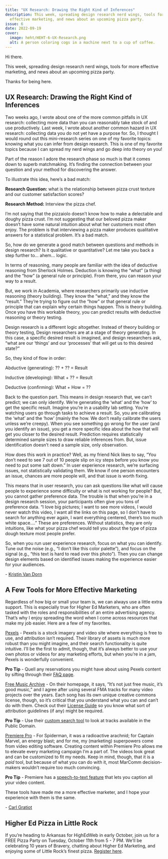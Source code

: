 ```yaml
---
title: "UX Research: Drawing the Right Kind of Inferences"
description: This week, spreading design research nerd wings, tools for more
  effective marketing, and news about an upcoming pizza party.
issue: 6
date: 2022-09-19
cover:
  image: heht/HEHT-6-UX-Research.png
  alt: A person coloring cogs in a machine next to a cup of coffee.
---
```


Hi there.

This week, spreading design research nerd wings, tools for more effective marketing, and news about an upcoming pizza party.

Thanks for being here.

UX Research: Drawing the Right Kind of Inferences
-------------------------------------------------

Two weeks ago, I wrote about one of the more common pitfalls in UX research: collecting more data than you can reasonably take stock of and use productively. Last week, I wrote about another common hazard in UX research: collecting data you do not yet have a purpose for. So, I thought I would round out this mini-research series on one of my favorite topics: knowing what you can infer from design research. This is one of my favorite topics because I can spread my nerd wings and go deep into theory on you!

Part of the reason I adore the research phase so much is that it comes down to superb matchmaking. It’s finding the connection between your question and your method for discovering the answer.

To illustrate this idea, here’s a bad match:

**Research Question:** what is the relationship between pizza crust texture and our customer satisfaction scores?

**Research Method:** Interview the pizza chef.

I’m not saying that the pizzaiolo doesn’t know how to make a delectable and doughy pizza crust. I’m not suggesting that our beloved pizza maker doesn’t have some natural intuition about what her customers most often enjoy. The problem is that interviewing a pizza maker produces qualitative answers for a statistical problem. It’s a bad match.

So, how do we generate a good match between questions and methods in design research? Is it qualitative or quantitative? Let me take you back a step further to… ahem… logic.

In terms of reasoning, many people are familiar with the idea of deductive reasoning from Sherlock Holmes. Deduction is knowing the “what” (a thing) and the “how” (a general rule or principle). From there, you can reason your way to a result.

But, we work in Academia, where researchers primarily use inductive reasoning (theory building). They know the “what,” and they know the “result.” They’re trying to figure out the “how” or that general rule or principle that can explain why certain things happen. This is theory building. Once you have this workable theory, you can predict results with deductive reasoning or theory testing.

Design research is a different logic altogether. Instead of theory building or theory testing, Design researchers are at a stage of theory generating. In this case, a specific desired result is imagined, and design researchers ask, “what are our ‘things’ and our ‘processes’ that will get us to this desired state?”

So, they kind of flow in order:

Abductive (generating): ?? + ?? = Result

Inductive (developing): What + ?? = Result

Deductive (confirming): What + How = ??

Back to the question part. This means in design research that, we can’t predict; we can only identify. We’re generating the ‘what’ and the ‘how’ to get the specific result. Imagine you’re in a usability lab setting. You’re watching users go through tasks to achieve a result. So, you are calibrating the ‘what’ and the ‘how’ (mainly the how. We don’t really calibrate the users unless we’re creepy). When you see something go wrong for the user (and you identify an issue), you get a more specific idea about the how that will get you closer to the desired result. Prediction requires statistically determined sample sizes to draw reliable inferences from. But, issue identification doesn’t need a sample size, only observation.

How does this work in practice? Well, as my friend Nick likes to say, “You don’t need to see 7 out of 10 people slip on icy steps before you know you need to put some salt down.” In user experience research, we’re surfacing issues, not statistically validating them. We know if one person encounters an issue, chances are more people will, and that issue is worth fixing.

This means that in user research, you can ask questions like what will cause people to experience some difficulty or what is not working for people? But, you cannot gather preference data. The trouble is that when you’re in a design research session, your participants often give you tons of preference data. “I love big pictures; I want to see more videos, I would never watch this video, I want all the links on this page, so I don’t have to search for anything ever again, I want everything centered, there’s too much white space….” These are preferences. Without statistics, they are only intuitions, like what your pizza chef would tell you about the type of pizza dough texture most people prefer.

So, when you run user experience research, focus on what you can identify. Tune out the noise (e.g., “I don’t like this color palette”), and focus on the signal (e.g., “this text is hard to read over this photo”). Then you can change design elements based on identified issues making the experience easier for your audiences.

\- [Kristin Van Dorn](https://twitter.com/yossariansghost?utm_campaign=Higher%20Ed%20Hot%20Takes&utm_medium=email&utm_source=Revue%20newsletter)

A Few Tools for More Effective Marketing
----------------------------------------

Regardless of how big or small your team is, we can always use a little extra support. This is especially true for Higher Ed Marketers, who are often tasked with the roles and responsibilities of an entire advertising agency. That’s why I enjoy spreading the word when I come across resources that make my job easier. Here are a few of my favorites.

[Pexels](https://pexels.com?utm_campaign=Higher%20Ed%20Hot%20Takes&utm_medium=email&utm_source=Revue%20newsletter) - Pexels is a stock imagery and video site where everything is free to use, and attribution isn’t required. Their library of assets is much more robust than you might imagine, and their search functionality is quite intuitive. I’ll be the first to admit, though, that it’s always better to use your own photos or videos for any marketing efforts, but when you’re in a jam, Pexels is wonderfully convenient.

**Pro Tip** - Quell any reservations you might have about using Pexels content by sifting through their [FAQ page](https://help.pexels.com/hc/en-us/sections/360007188853-New-to-Pexels-?utm_campaign=Higher%20Ed%20Hot%20Takes&utm_medium=email&utm_source=Revue%20newsletter).

[Free Music Archive](https://freemusicarchive.org/home?utm_campaign=Higher%20Ed%20Hot%20Takes&utm_medium=email&utm_source=Revue%20newsletter) - On their homepage, it says, “It’s not just free music, it’s good music,” and I agree after using several FMA tracks for many video projects over the years. Each song has its own unique creative commons license, though, so it’s critical that you understand what you can and can’t do with them. Check out their [License Guide](https://freemusicarchive.org/License_Guide?utm_campaign=Higher%20Ed%20Hot%20Takes&utm_medium=email&utm_source=Revue%20newsletter) so you know what sort of attribution guidelines (if any) might be required.

**Pro Tip** - Use their [custom search tool](https://freemusicarchive.org/search?adv=1&music-filter-public-domain=1&utm_campaign=Higher%20Ed%20Hot%20Takes&utm_medium=email&utm_source=Revue%20newsletter) to look at tracks available in the Public Domain.

[Premiere Pro](https://www.adobe.com/products/premiere.html?utm_campaign=Higher%20Ed%20Hot%20Takes&utm_medium=email&utm_source=Revue%20newsletter) \- For Spiderman, it was a radioactive arachnid; for Captain Marvel, an energy blast; and for me, my (marketing) superpowers come from video editing software. Creating content within Premiere Pro allows me to elevate every marketing campaign I’m a part of. The videos look great and can be customized to fit my needs. Keep in mind, though, that it is a _paid_ tool, but because of what you can do with it, most MarComm decision-makers wouldn’t require too much convincing.

**Pro Tip** - Premiere has a [speech-to-text feature](https://helpx.adobe.com/premiere-pro/using/working-with-captions.html?utm_campaign=Higher%20Ed%20Hot%20Takes&utm_medium=email&utm_source=Revue%20newsletter) that lets you caption all your video content.

These tools have made me a more effective marketer, and I hope your experience with them is the same.

\- [Carl Gratiot](https://twitter.com/CarlGratiot?utm_campaign=Higher%20Ed%20Hot%20Takes&utm_medium=email&utm_source=Revue%20newsletter)

Higher Ed Pizza in Little Rock
-------------------------------

If you’re heading to Arkansas for HighEdWeb in early October, join us for a FREE Pizza Party on Tuesday, October 11th from 5 - 7 PM. We’ll be celebrating 10 years of Bravery, chatting about Higher Ed Marketing, and enjoying some of Little Rock’s finest pizza. [Register here](https://www.eventbrite.com/e/higher-ed-pizza-highedweb-in-little-rock-tickets-418111441577?utm_campaign=Higher%20Ed%20Hot%20Takes&utm_medium=email&utm_source=Revue%20newsletter).
